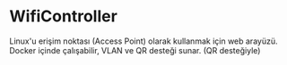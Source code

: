 # WifiController
Linux'u erişim noktası (Access Point) olarak kullanmak için web arayüzü. Docker içinde çalışabilir, VLAN ve QR desteği sunar. (QR desteğiyle)
